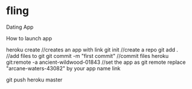 # fling

Dating App

How to launch app

heroku create //creates an app with link
git init //create a repo
git add . //add files to git
git commit -m "first commit" //commit files
heroku git:remote -a ancient-wildwood-01843 //set the app as git remote replace "arcane-waters-43082" by your app name link

git push heroku master
